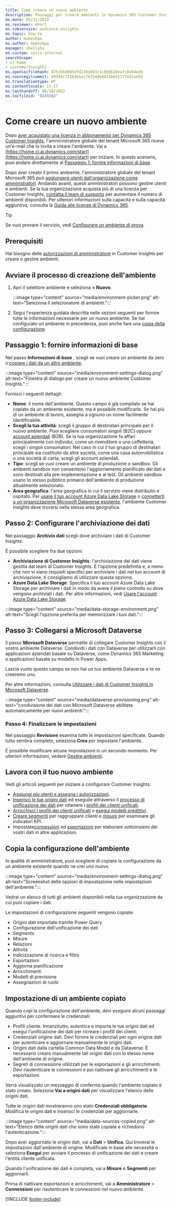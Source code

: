 ```yaml
---
title: Come creare un nuovo ambiente
description: Passaggi per creare ambienti in Dynamics 365 Customer Insights.
ms.date: 05/31/2022
ms.reviewer: mhart
ms.subservice: audience-insights
ms.topic: how-to
author: mukeshpo
ms.author: mukeshpo
manager: shellyha
ms.custom: intro-internal
searchScope:
- ci-home
- customerInsights
ms.openlocfilehash: 875cbbd095dfd239ab83c1c80db28ea7c0a04ed0
ms.sourcegitcommit: 49394c7216db1ec7b754db6014b651177e82ae5b
ms.translationtype: HT
ms.contentlocale: it-IT
ms.lasthandoff: 08/10/2022
ms.locfileid: "9245562"
---
```

# <a name="how-to-create-a-new-environment"></a>Come creare un nuovo ambiente

Dopo [aver acquistato una licenza in abbonamento per Dynamics 365 Customer Insights](paid-license.md), l'amministratore globale del tenant Microsoft 365 riceve un'e-mail che lo invita a creare l'ambiente. Vai a [https://home.ci.ai.dynamics.com/start](https://home.ci.ai.dynamics.com/start) per iniziare. In questo scenario, puoi andare direttamente al [Passaggio 1: fornire informazioni di base](#step-1-provide-basic-information).

Dopo aver creato il primo ambiente, l'amministratore globale del tenant Microsoft 365 può [aggiungere utenti dall'organizzazione come amministratori](permissions.md). Andando avanti, questi amministratori possono gestire utenti e ambienti. Se la tua organizzazione acquista più di una licenza per Customer Insights, [contatta il team di supporto](https://go.microsoft.com/fwlink/?linkid=2079641) per aumentare il numero di ambienti disponibili. Per ulteriori informazioni sulla capacità e sulla capacità aggiuntiva, consulta la [Guida alle licenze di Dynamics 365](https://go.microsoft.com/fwlink/?LinkId=866544).

> [!TIP]
> Se vuoi provare il servizio, vedi [Configurare un ambiente di prova](trial-signup.md).

## <a name="prerequisites"></a>Prerequisiti

Hai bisogno delle [autorizzazioni di amministratore](permissions.md) in Customer Insights per creare o gestire ambienti.

## <a name="start-the-environment-creation-process"></a>Avviare il processo di creazione dell'ambiente

1. Apri il selettore ambiente e seleziona **+ Nuovo**.
  
   :::image type="content" source="media/environment-picker.png" alt-text="Seleziona il selezionatore di ambienti.":::

1. Segui l'esperienza guidata descritta nelle sezioni seguenti per fornire tutte le informazioni necessarie per un nuovo ambiente. Se hai configurato un ambiente in precedenza, puoi anche fare una [copia della configurazione](#copy-the-environment-configuration).

## <a name="step-1-provide-basic-information"></a>Passaggio 1: fornire informazioni di base

Nel passo **Informazioni di base** , scegli se vuoi creare un ambiente da zero o [copiare i dati da un altro ambiente](#copy-the-environment-configuration).

   :::image type="content" source="media/environment-settings-dialog.png" alt-text="Finestra di dialogo per creare un nuovo ambiente Customer Insights.":::

Fornisci i seguenti dettagli:

- **Nome**: il nome dell'ambiente. Questo campo è già compilato se hai copiato da un ambiente esistente, ma è possibile modificarlo. Se hai più di un ambiente di lavoro, assegna a ognuno un nome facilmente identificabile.
- **Scegli la tua attività**: scegli il gruppo di destinatari principale per il nuovo ambiente. Puoi scegliere consumatori singoli (B2C) oppure [account aziendali](work-with-business-accounts.md) (B2B). Se la tua organizzazione fa affari principalmente con individui, come un rivenditore o una caffetteria, scegli i singoli consumatori. Nel caso in cui il tuo gruppo di destinatari principale sia costituito da altre società, come una casa automobilistica o una società di carta, scegli gli account aziendali.
- **Tipo**: scegli se vuoi creare un ambiente di produzione o sandbox. Gli ambienti sandbox non consentono l'aggiornamento pianificato dei dati e sono destinati alla pre-implementazione e al test. Gli ambienti sandbox usano lo stesso pubblico primario dell'ambiente di produzione attualmente selezionato.
- **Area geografica**: l'area geografica in cui il servizio viene distribuito e ospitato. Per [usare il tuo account Azure Data Lake Storage](own-data-lake-storage.md) o [connetterti a un'organizzazione Microsoft Dataverse esistente](customer-insights-dataverse.md), l'ambiente Customer Insights deve trovarsi nella stessa area geografica.

## <a name="step-2-configure-data-storage"></a>Passo 2: Configurare l'archiviazione dei dati

Nel passaggio **Archivio dati** scegli dove archiviare i dati di Customer Insights.

È possibile scegliere fra due opzioni:

- **Archiviazione di Customer Insights**: l'archiviazione dei dati viene gestita dal team di Customer Insights. È l'opzione predefinita e, a meno che non vi siano requisiti specifici per archiviare i dati nel tuo account di archiviazione, ti consigliamo di utilizzare questa opzione.
- **Azure Data Lake Storage**: Specifica il tuo account Azure Data Lake Storage per archiviare i dati in modo da avere il pieno controllo su dove vengono archiviati i dati. Per altre informazioni, vedi [Usare l'account Azure Data Lake Storage](own-data-lake-storage.md).

:::image type="content" source="media/data-storage-environment.png" alt-text="Scegli l'opzione preferita per memorizzare i tuoi dati.":::

## <a name="step-3-connect-to-microsoft-dataverse"></a>Passo 3: Collegarsi a Microsoft Dataverse

Il passo **Microsoft Dataverse** permette di collegare Customer Insights con il vostro ambiente Dataverse. Condividi i dati con Dataverse per utilizzarli con applicazioni aziendali basate su Dataverse, come Dynamics 365 Marketing o applicazioni basate su modello in Power Apps.

Lascia vuoto questo campo se non hai un tuo ambiente Dataverse e te ne creeremo uno.

Per altre informazioni, consulta [Utilizzare i dati di Customer Insights in Microsoft Dataverse](customer-insights-dataverse.md).

:::image type="content" source="media/dataverse-provisioning.png" alt-text="condivisione dei dati con Microsoft Dataverse abilitata automaticamente per nuovi ambienti.":::

### <a name="step-4-finalize-the-settings"></a>Passo 4: Finalizzare le impostazioni

Nel passaggio **Revisione** esamina tutte le impostazioni specificate. Quando tutto sembra completo, seleziona **Crea** per impostare l'ambiente.

È possibile modificare alcune impostazioni in un secondo momento. Per ulteriori informazioni, vedere [Gestire ambienti](manage-environments.md).

## <a name="work-with-your-new-environment"></a>Lavora con il tuo nuovo ambiente

Vedi gli articoli seguenti per iniziare a configurare Customer Insights:

- [Aggiungi più utenti e assegna i autorizzazioni](permissions.md).
- [Inserisci le tue origini dati](data-sources.md) ed eseguile attraverso il [processo di unificazione dei dati](data-unification.md) per ottenere i [profili dei clienti unificati](customer-profiles.md).
- [Arricchisci i profili dei clienti unificati](enrichment-hub.md) o [esegui modelli predittivi](predictions-overview.md).
- [Creare segmenti](segments.md) per raggruppare clienti e [misure](measures.md) per esaminare gli indicatori KPI.
- Impostate[connessioni](connections.md) ed [esportazioni](export-destinations.md) per elaborare sottoinsiemi dei vostri dati in altre applicazioni.

## <a name="copy-the-environment-configuration"></a>Copia la configurazione dell'ambiente

In qualità di amministratore, puoi scegliere di copiare la configurazione da un ambiente esistente quando ne crei uno nuovo.

:::image type="content" source="media/environment-settings-dialog.png" alt-text="Screenshot delle opzioni di impostazione nelle impostazioni dell'ambiente.":::

Vedrai un elenco di tutti gli ambienti disponibili nella tua organizzazione da cui puoi copiare i dati.

Le impostazioni di configurazione seguenti vengono copiate:

- Origini dati importate tramite Power Query
- Configurazione dell'unificazione dei dati
- Segments
- Misure
- Relazioni
- Attività
- Indicizzazione di ricerca e filtro
- Esportazioni
- Aggiorna pianificazione
- Arricchimenti
- Modelli di previsione
- Assegnazioni di ruolo

## <a name="set-up-a-copied-environment"></a>Impostazione di un ambiente copiato

Quando copi la configurazione dell'ambiente, devi eseguire alcuni passaggi aggiuntivi per confermare le credenziali:

- Profili cliente. Innanzitutto, autentica e importa le tue origini dati ed esegui l'unificazione dei dati per ricreare i profili dei clienti.
- Credenziali origine dati. Devi fornire le credenziali per ogni origine dati per autenticare e aggiornare manualmente le origini dati.
- Origini dati dalla cartella Common Data Model e da Dataverse. È necessario creare manualmente tali origini dati con lo stesso nome dell'ambiente di origine.
- Segreti di connessione utilizzati per le esportazioni e gli arricchimenti. Devi riautenticare le connessioni e poi riattivare gli arricchimenti e le esportazioni.

Verrà visualizzato un messaggio di conferma quando l'ambiente copiato è stato creato. Seleziona **Vai a origini dati** per visualizzare l'elenco delle origini dati.

Tutte le origini dati mostreranno uno stato **Credenziali obbligatorie**. Modifica le origini dati e inserisci le credenziali per aggiornarle.

:::image type="content" source="media/data-sources-copied.png" alt-text="Elenco delle origini dati che sono state copiate e richiedono l'autenticazione.":::

Dopo aver aggiornato le origini dati, vai a **Dati** > **Unifica**. Qui troverai le impostazioni dall'ambiente di origine. Modificale in base alle necessità o seleziona **Esegui** per avviare il processo di unificazione dei dati e creare l'entità cliente unificata.

Quando l'unificazione dei dati è completa, vai a **Misure** e **Segmenti** per aggiornarli.

Prima di riattivare esportazioni e arricchimenti, vai a **Amministratore** > **Connessioni** per riautenticare le connessioni nel nuovo ambiente.

[!INCLUDE [footer-include](includes/footer-banner.md)]
